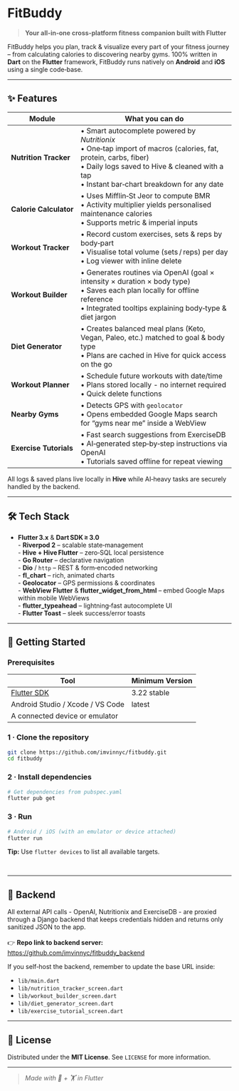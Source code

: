 # FitBuddy

> **Your all‑in‑one cross‑platform fitness companion built with Flutter**

FitBuddy helps you plan, track & visualize every part of your fitness journey – from calculating calories to discovering nearby gyms. 100% written in **Dart** on the **Flutter** framework, FitBuddy runs natively on **Android** and **iOS** using a single code‑base.

---

## ✨ Features

| Module | What you can do |
| ------ | --------------- |
| **Nutrition Tracker** | • Smart autocomplete powered by *Nutritionix*<br>• One‑tap import of macros (calories, fat, protein, carbs, fiber)<br>• Daily logs saved to Hive & cleaned with a tap<br>• Instant bar‑chart breakdown for any date |
| **Calorie Calculator** | • Uses Mifflin‑St Jeor to compute BMR<br>• Activity multiplier yields personalised maintenance calories<br>• Supports metric & imperial inputs |
| **Workout Tracker** | • Record custom exercises, sets & reps by body‑part<br>• Visualise total volume (sets / reps) per day<br>• Log viewer with inline delete |
| **Workout Builder** | • Generates routines via OpenAI (goal × intensity × duration × body type)<br>• Saves each plan locally for offline reference<br>• Integrated tooltips explaining body‑type & diet jargon |
| **Diet Generator** | • Creates balanced meal plans (Keto, Vegan, Paleo, etc.) matched to goal & body type<br>• Plans are cached in Hive for quick access on the go |
| **Workout Planner** | • Schedule future workouts with date/time<br>• Plans stored locally - no internet required<br>• Quick delete functions |
| **Nearby Gyms** | • Detects GPS with `geolocator`<br>• Opens embedded Google Maps search for “gyms near me” inside a WebView |
| **Exercise Tutorials** | • Fast search suggestions from ExerciseDB<br>• AI‑generated step‑by‑step instructions via OpenAI<br>• Tutorials saved offline for repeat viewing |

All logs & saved plans live locally in **Hive** while AI‑heavy tasks are securely handled by the backend.

---

## 🛠 Tech Stack

- **Flutter 3.x** & **Dart SDK ≥ 3.0**<br>- **Riverpod 2** – scalable state‑management<br>- **Hive + Hive Flutter** – zero‑SQL local persistence<br>- **Go Router** – declarative navigation<br>- **Dio** / `http` – REST & form‑encoded networking<br>- **fl_chart** – rich, animated charts<br>- **Geolocator** – GPS permissions & coordinates<br>- **WebView Flutter** & **flutter_widget_from_html** – embed Google Maps within mobile WebViews<br>- **flutter_typeahead** – lightning‑fast autocomplete UI<br>- **Flutter Toast** – sleek success/error toasts

---

## 🚀 Getting Started

### Prerequisites

| Tool | Minimum Version |
| ---- | --------------- |
| [Flutter SDK](https://docs.flutter.dev/get-started/install) | 3.22 stable |
| Android Studio / Xcode / VS Code | latest |
| A connected device or emulator | |

### 1 · Clone the repository
```bash
git clone https://github.com/imvinnyc/fitbuddy.git
cd fitbuddy
```

### 2 · Install dependencies
```bash
# Get dependencies from pubspec.yaml
flutter pub get
```

### 3 · Run
```bash
# Android / iOS (with an emulator or device attached)
flutter run
```

**Tip:** Use `flutter devices` to list all available targets.

<br>

---

## 🔐 Backend

All external API calls - OpenAI, Nutritionix and ExerciseDB - are proxied through a Django backend that keeps credentials hidden and returns only sanitized JSON to the app.<br><br>👉 **Repo link to backend server:** <https://github.com/imvinnyc/fitbuddy_backend>

If you self‑host the backend, remember to update the base URL inside:<br>
- `lib/main.dart`<br>
- `lib/nutrition_tracker_screen.dart`<br>
- `lib/workout_builder_screen.dart`<br>
- `lib/diet_generator_screen.dart`<br>
- `lib/exercise_tutorial_screen.dart`

---

## 📜 License

Distributed under the **MIT License**. See `LICENSE` for more information.

---

> *Made with 💙 + 🏋️ in Flutter*
